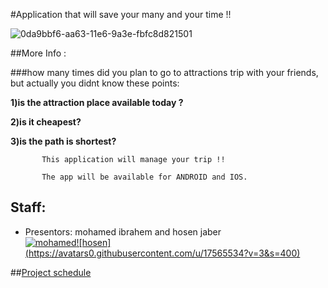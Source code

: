 #Application that will save your many and your time !!


![0da9bbf6-aa63-11e6-9a3e-fbfc8d821501](https://cloud.githubusercontent.com/assets/17565534/20646228/abdc125c-b48f-11e6-8bbd-1cf1c56b2be4.png)


##More Info :

###how many times did you plan to go to attractions trip with your friends, but actually you didnt know these points:

**1)is the attraction place available today ?**

**2)is it cheapest?**

**3)is the path is shortest?**
           
           This application will manage your trip !! 

           The app will be available for ANDROID and IOS.

## Staff:
* Presentors: mohamed ibrahem and hosen jaber <br>
[![mohamed](https://avatars3.githubusercontent.com/u/17565537?v=3&s=400)](https://github.com/mohamadir)[![hosen] 
(https://avatars0.githubusercontent.com/u/17565534?v=3&s=400)](https://github.com/hosenja)

##[Project schedule](https://calendar.google.com/calendar/embed?src=mohamdib%40gmail.com&ctz=Asia/Jerusalem)
